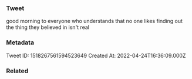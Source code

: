 ### Tweet
good morning to everyone who understands that no one likes finding out the thing they believed in isn't real

### Metadata
Tweet ID: 1518267561594523649
Created At: 2022-04-24T16:36:09.000Z

### Related

